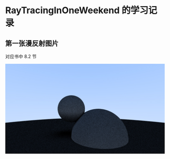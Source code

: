 # RayTracingInOneWeekend 的学习记录

## 第一张漫反射图片

对应书中 8.2 节

![First render of a diffuse sphere](ppmImg.jpg)

